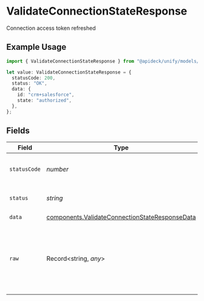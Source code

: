 # ValidateConnectionStateResponse

Connection access token refreshed

## Example Usage

```typescript
import { ValidateConnectionStateResponse } from "@apideck/unify/models/components";

let value: ValidateConnectionStateResponse = {
  statusCode: 200,
  status: "OK",
  data: {
    id: "crm+salesforce",
    state: "authorized",
  },
};
```

## Fields

| Field                                                                                                            | Type                                                                                                             | Required                                                                                                         | Description                                                                                                      | Example                                                                                                          |
| ---------------------------------------------------------------------------------------------------------------- | ---------------------------------------------------------------------------------------------------------------- | ---------------------------------------------------------------------------------------------------------------- | ---------------------------------------------------------------------------------------------------------------- | ---------------------------------------------------------------------------------------------------------------- |
| `statusCode`                                                                                                     | *number*                                                                                                         | :heavy_check_mark:                                                                                               | HTTP Response Status Code                                                                                        | 200                                                                                                              |
| `status`                                                                                                         | *string*                                                                                                         | :heavy_check_mark:                                                                                               | HTTP Response Status                                                                                             | OK                                                                                                               |
| `data`                                                                                                           | [components.ValidateConnectionStateResponseData](../../models/components/validateconnectionstateresponsedata.md) | :heavy_check_mark:                                                                                               | N/A                                                                                                              |                                                                                                                  |
| `raw`                                                                                                            | Record<string, *any*>                                                                                            | :heavy_minus_sign:                                                                                               | Raw response from the integration when raw=true query param is provided                                          |                                                                                                                  |